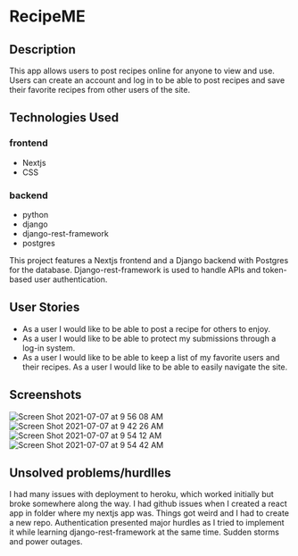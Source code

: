 # RecipeME
## Description
This app allows users to post recipes online for anyone to view and use. Users can create an account and log in to be able to post recipes and save their favorite recipes from other users of the site.

## Technologies Used
### frontend
- Nextjs
-  CSS
### backend
- python
- django
- django-rest-framework
- postgres

This project features a Nextjs frontend and a Django backend with Postgres for the database. Django-rest-framework is used to handle APIs and token-based user authentication.


## User Stories
- As a user I would like to be able to post a recipe for others to enjoy.
- As a user I would like to be able to protect my submissions through a log-in system.
- As a user I would like to be able to keep a list of my favorite users and their recipes.
As a user I would like to be able to easily navigate the site.
## Screenshots
![Screen Shot 2021-07-07 at 9 56 08 AM](https://user-images.githubusercontent.com/81941464/124776078-2730a380-df0d-11eb-92e0-28a0db324abd.png)
![Screen Shot 2021-07-07 at 9 42 26 AM](https://user-images.githubusercontent.com/81941464/124776216-40d1eb00-df0d-11eb-9576-879b0599a392.png)
![Screen Shot 2021-07-07 at 9 54 12 AM](https://user-images.githubusercontent.com/81941464/124776304-55ae7e80-df0d-11eb-9839-2647fdcf6069.png)
![Screen Shot 2021-07-07 at 9 54 42 AM](https://user-images.githubusercontent.com/81941464/124776364-63fc9a80-df0d-11eb-881f-a7efb41436ad.png)

## Unsolved problems/hurdlles
I had many issues with deployment to heroku, which worked initially but broke somewhere along the way. I had github issues when I created a react app in folder where my nextjs app was. Things got weird and I had to create a new repo. Authentication presented major hurdles as I tried to implement it while learning django-rest-framework at the same time. Sudden storms and power outages.
